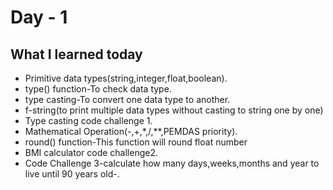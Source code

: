 # Day - 1

## What I learned today

- Primitive data types(string,integer,float,boolean).
- type() function-To check data type.
- type casting-To convert one data type to another.
- f-string(to print multiple data types without casting to string one by one)
- Type casting code challenge 1.
- Mathematical Operation(-,+,*,/,**,PEMDAS priority).
- round() function-This function will round float number
- BMI calculator code challenge2.
- Code Challenge 3-calculate how many days,weeks,months and year to live until 90 years old-.
